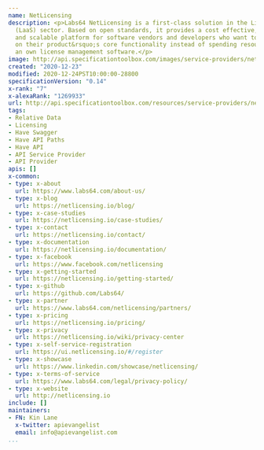 ```yaml
---
name: NetLicensing
description: <p>Labs64 NetLicensing is a first-class solution in the Licensing-as-a-Service
  (LaaS) sector. Based on open standards, it provides a cost effective, integrated
  and scalable platform for software vendors and developers who want to concentrate
  on their product&rsquo;s core functionality instead of spending resources on developing
  an own license management software.</p>
image: http://api.specificationtoolbox.com/images/service-providers/netlicensing.jpg
created: "2020-12-23"
modified: 2020-12-24PST10:00:00-28800
specificationVersion: "0.14"
x-rank: "7"
x-alexaRank: "1269933"
url: http://api.specificationtoolbox.com/resources/service-providers/netlicensing/
tags:
- Relative Data
- Licensing
- Have Swagger
- Have API Paths
- Have API
- API Service Provider
- API Provider
apis: []
x-common:
- type: x-about
  url: https://www.labs64.com/about-us/
- type: x-blog
  url: https://netlicensing.io/blog/
- type: x-case-studies
  url: https://netlicensing.io/case-studies/
- type: x-contact
  url: https://netlicensing.io/contact/
- type: x-documentation
  url: https://netlicensing.io/documentation/
- type: x-facebook
  url: https://www.facebook.com/netlicensing
- type: x-getting-started
  url: https://netlicensing.io/getting-started/
- type: x-github
  url: https://github.com/Labs64/
- type: x-partner
  url: https://www.labs64.com/netlicensing/partners/
- type: x-pricing
  url: https://netlicensing.io/pricing/
- type: x-privacy
  url: https://netlicensing.io/wiki/privacy-center
- type: x-self-service-registration
  url: https://ui.netlicensing.io/#/register
- type: x-showcase
  url: https://www.linkedin.com/showcase/netlicensing/
- type: x-terms-of-service
  url: https://www.labs64.com/legal/privacy-policy/
- type: x-website
  url: http://netlicensing.io
include: []
maintainers:
- FN: Kin Lane
  x-twitter: apievangelist
  email: info@apievangelist.com
...
```

